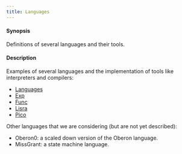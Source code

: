 ```yaml
---
title: Languages
---
```


#### Synopsis

Definitions of several languages and their tools.

#### Description

Examples of several languages and the implementation of tools like interpreters and compilers:
* [Languages](../../Recipes/Languages)
* [Exp](../../Recipes/Languages/Exp)
* [Func](../../Recipes/Languages/Func)
* [Lisra](../../Recipes/Languages/Lisra)
* [Pico](../../Recipes/Languages/Pico)

Other languages that we are considering (but are not yet described):

*  Oberon0: a scaled down version of the Oberon language.
*  MissGrant: a state machine language.



